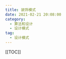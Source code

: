 ```yaml
---
title: 装饰模式
date: 2021-02-21 20:08:00
category: 
  - 算法和设计
  - 设计模式
tag: 
  - 设计模式
---
```


<!-- more -->
[[TOC]]
